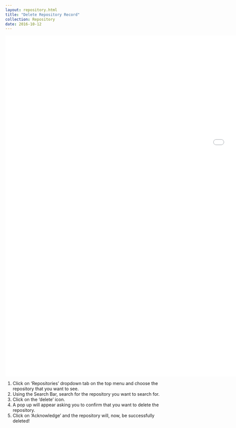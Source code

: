 ```yaml
---
layout: repository.html
title: "Delete Repository Record"
collection: Repository
date: 2016-10-12
---
```


<iframe width="1920" height="1080" src="file:///Users/Nickie/Desktop/dfghjk/How%20to%20Delete%20a%20Repository%20Record.mp4" frameborder="0" allowfullscreen></iframe>

1.	Click on ‘Repositories’ dropdown tab on the top menu and choose the repository that you want to see.
2.	Using the Search Bar, search for the repository you want to search for.
3.	Click on the ‘delete’ icon.
4.	A pop up will appear asking you to confirm that you want to delete the repository.
5.	Click on ‘Acknowledge’ and the repository will, now, be successfully deleted!
